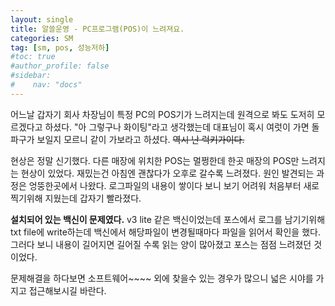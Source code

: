 ```yaml
---
layout: single
title: 알쓸운영 - PC프로그램(POS)이 느려져요.
categories: SM
tag: [sm, pos, 성능저하]
#toc: true
#author_profile: false
#sidebar:
#    nav: "docs"
---
```


어느날 갑자기 회사 차장님이 특정 PC의 POS기가 느려지는데 원격으로 봐도 도저히 모르겠다고 하셨다. "아 그렇구나 화이팅"라고 생각했는데 대표님이 
혹시 여럿이 가면 돌파구가 보일지 모르니 같이 가보라고 하셨다. ~~역시 난 럭키가이다.~~  

현상은 정말 신기했다. 다른 매장에 위치한 POS는 멀쩡한데 한곳 매장의 POS만 느려지는 현상이 있었다. 재밌는건 아침엔 괜찮다가 오후로 갈수록 느려졌다.
원인 발견되는 과정은 엉뚱한곳에서 나왔다. 로그파일의 내용이 쌓이다 보니 보기 어려워 처음부터 새로 찍기위해 지웠는데 갑자기 빨라졌다. 

**설치되어 있는 백신이 문제였다.** v3 lite 같은 백신이었는데 포스에서 로그를 남기기위해 txt file에 write하는데 백신에서 해당파일이 변경될때마다
파일을 읽어서 확인을 했다. 그러다 보니 내용이 길어지면 길어질 수록 읽는 양이 많아졌고 포스는 점점 느려졌던 것이었다.  

문제해결을 하다보면 소프트웨어~~~~ 외에 찾을수 있는 경우가 많으니 넓은 시야를 가지고 접근해보시길 바란다.
